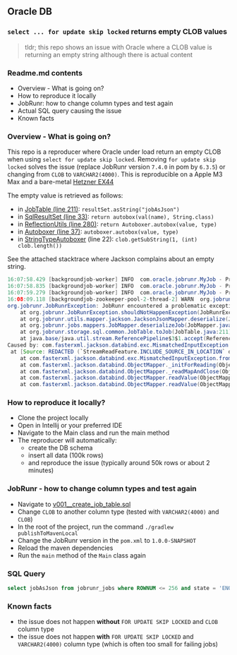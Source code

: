 ## Oracle DB
### `select ... for update skip locked` returns empty CLOB values

> tldr; this repo shows an issue with Oracle where a CLOB value is returning an empty string although there is actual content


### Readme.md contents
- Overview - What is going on? 
- How to reproduce it locally
- JobRunr: how to change column types and test again
- Actual SQL query causing the issue
- Known facts

### Overview - What is going on?
This repo is a reproducer where Oracle under load return an empty CLOB when using `select for update skip locked`. Removing `for update skip locked` solves the issue (replace JobRunr version `7.4.0` in pom by `6.3.5`) or changing from `CLOB` to `VARCHAR2(4000)`.
This is reproducible on a Apple M3 Max and a bare-metal [Hetzner EX44](https://www.hetzner.com/dedicated-rootserver/ex44) 

The empty value is retrieved as follows:
- in [JobTable (line 211)](https://github.com/jobrunr/jobrunr/blob/master/core/src/main/java/org/jobrunr/storage/sql/common/JobTable.java#L211): `resultSet.asString("jobAsJson")`
- in [SqlResultSet (line 33)](https://github.com/jobrunr/jobrunr/blob/master/core/src/main/java/org/jobrunr/storage/sql/common/db/SqlResultSet.java#L33): `return autobox(val(name), String.class)`
- in [ReflectionUtils (line 280)](https://github.com/jobrunr/jobrunr/blob/master/core/src/main/java/org/jobrunr/utils/reflection/ReflectionUtils.java#L280): `return Autoboxer.autobox(value, type)`
- in [Autoboxer (line 37)](https://github.com/jobrunr/jobrunr/blob/master/core/src/main/java/org/jobrunr/utils/reflection/autobox/Autoboxer.java#L37): `autoboxer.autobox(value, type)`
- in [StringTypeAutoboxer](https://github.com/jobrunr/jobrunr/blob/master/core/src/main/java/org/jobrunr/utils/reflection/autobox/StringTypeAutoboxer.java) (line 22): `clob.getSubString(1, (int) clob.length())`

See the attached stacktrace where Jackson complains about an empty string.

```java
16:07:58.429 [backgroundjob-worker] INFO  com.oracle.jobrunr.MyJob - Progress: 47% completed (47001 of 100000 jobs).
16:07:58.835 [backgroundjob-worker] INFO  com.oracle.jobrunr.MyJob - Progress: 48% completed (47999 of 100000 jobs).
16:07:59.279 [backgroundjob-worker] INFO  com.oracle.jobrunr.MyJob - Progress: 49% completed (48999 of 100000 jobs).
16:08:09.118 [backgroundjob-zookeeper-pool-2-thread-2] WARN  org.jobrunr.server.JobSteward - JobRunr encountered a problematic exception. Please create a bug report (if possible, provide the code to reproduce this and the stacktrace) - Processing will continue.
org.jobrunr.JobRunrException: JobRunr encountered a problematic exception. Please create a bug report (if possible, provide the code to reproduce this and the stacktrace)
	at org.jobrunr.JobRunrException.shouldNotHappenException(JobRunrException.java:43)
	at org.jobrunr.utils.mapper.jackson.JacksonJsonMapper.deserialize(JacksonJsonMapper.java:87)
	at org.jobrunr.jobs.mappers.JobMapper.deserializeJob(JobMapper.java:20)
	at org.jobrunr.storage.sql.common.JobTable.toJob(JobTable.java:211)
	at java.base/java.util.stream.ReferencePipeline$3$1.accept(ReferencePipeline.java:197)
Caused by: com.fasterxml.jackson.databind.exc.MismatchedInputException: No content to map due to end-of-input
 at [Source: REDACTED (`StreamReadFeature.INCLUDE_SOURCE_IN_LOCATION` disabled); line: 1]
	at com.fasterxml.jackson.databind.exc.MismatchedInputException.from(MismatchedInputException.java:59)
	at com.fasterxml.jackson.databind.ObjectMapper._initForReading(ObjectMapper.java:5008)
	at com.fasterxml.jackson.databind.ObjectMapper._readMapAndClose(ObjectMapper.java:4910)
	at com.fasterxml.jackson.databind.ObjectMapper.readValue(ObjectMapper.java:3860)
	at com.fasterxml.jackson.databind.ObjectMapper.readValue(ObjectMapper.java:3828)
```

### How to reproduce it locally?
- Clone the project locally
- Open in Intellij or your preferred IDE
- Navigate to the Main class and run the main method
- The reproducer will automatically:
  - create the DB schema
  - insert all data (100k rows)
  - and reproduce the issue (typically around 50k rows or about 2 minutes)


### JobRunr - how to change column types and test again
- Navigate to [v001__create_job_table.sql](https://github.com/jobrunr/jobrunr/blob/master/core/src/main/resources/org/jobrunr/storage/sql/oracle/migrations/v001__create_job_table.sql#L5)
- Change `CLOB` to another column type (tested with `VARCHAR2(4000)` and `CLOB`)
- In the root of the project, run the command `./gradlew publishToMavenLocal`
- Change the JobRunr version in the `pom.xml` to `1.0.0-SNAPSHOT`
- Reload the maven dependencies
- Run the `main` method of the `Main` class again

### SQL Query

```sql
select jobAsJson from jobrunr_jobs where ROWNUM <= 256 and state = 'ENQUEUED' ORDER BY updatedAt ASC FOR UPDATE SKIP LOCKED
```
### Known facts
- the issue does not happen __without__ `FOR UPDATE SKIP LOCKED` and `CLOB` column type
- the issue does not happen __with__ `FOR UPDATE SKIP LOCKED` and `VARCHAR2(4000)` column type (which is often too small for failing jobs)